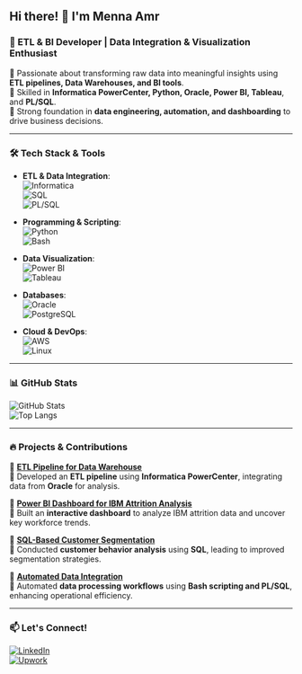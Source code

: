 ## Hi there! 👋 I'm Menna Amr  
### 🚀 ETL & BI Developer | Data Integration & Visualization Enthusiast   

🔹 Passionate about transforming raw data into meaningful insights using **ETL pipelines, Data Warehouses, and BI tools**.  
🔹 Skilled in **Informatica PowerCenter, Python, Oracle, Power BI, Tableau**, and **PL/SQL**.  
🔹 Strong foundation in **data engineering, automation, and dashboarding** to drive business decisions.  

---

### 🛠️ Tech Stack & Tools

- **ETL & Data Integration**:  
  ![Informatica](https://img.shields.io/badge/Informatica%20PowerCenter-EE4C2C?style=for-the-badge&logo=oracle&logoColor=white)  
  ![SQL](https://img.shields.io/badge/SQL-4479A1?style=for-the-badge&logo=MySQL&logoColor=white)  
  ![PL/SQL](https://img.shields.io/badge/PL%2FSQL-F7DF1E?style=for-the-badge&logo=oracle&logoColor=white)  

- **Programming & Scripting**:  
  ![Python](https://img.shields.io/badge/Python-3776AB?style=for-the-badge&logo=python&logoColor=white)  
  ![Bash](https://img.shields.io/badge/Bash-4EAA25?style=for-the-badge&logo=gnu-bash&logoColor=white)  

- **Data Visualization**:  
  ![Power BI](https://img.shields.io/badge/Power%20BI-F2C811?style=for-the-badge&logo=power-bi&logoColor=black)  
  ![Tableau](https://img.shields.io/badge/Tableau-E97627?style=for-the-badge&logo=Tableau&logoColor=white)  

- **Databases**:  
  ![Oracle](https://img.shields.io/badge/Oracle-EB2226?style=for-the-badge&logo=oracle&logoColor=white)  
  ![PostgreSQL](https://img.shields.io/badge/PostgreSQL-336791?style=for-the-badge&logo=postgresql&logoColor=white)  

- **Cloud & DevOps**:  
  ![AWS](https://img.shields.io/badge/AWS-232F3E?style=for-the-badge&logo=amazon-aws&logoColor=white)  
  ![Linux](https://img.shields.io/badge/Linux-FCC624?style=for-the-badge&logo=linux&logoColor=black)  

---

### 📊 GitHub Stats
![GitHub Stats](https://github-readme-stats.vercel.app/api?username=mennaamr&show_icons=true&theme=radical)  
![Top Langs](https://github-readme-stats.vercel.app/api/top-langs/?username=mennaamr&layout=compact&theme=radical)  

---

### 🔥 Projects & Contributions
📌 **[ETL Pipeline for Data Warehouse](#)**  
🔹 Developed an **ETL pipeline** using **Informatica PowerCenter**, integrating data from **Oracle** for analysis.  

📌 **[Power BI Dashboard for IBM Attrition Analysis](#)**  
🔹 Built an **interactive dashboard** to analyze IBM attrition data and uncover key workforce trends.  

📌 **[SQL-Based Customer Segmentation](#)**  
🔹 Conducted **customer behavior analysis** using **SQL**, leading to improved segmentation strategies.  

📌 **[Automated Data Integration](#)**  
🔹 Automated **data processing workflows** using **Bash scripting and PL/SQL**, enhancing operational efficiency.  

---

### 📫 Let's Connect!  
[![LinkedIn](https://img.shields.io/badge/LinkedIn-0A66C2?style=for-the-badge&logo=linkedin&logoColor=white)](https://www.linkedin.com/in/menna-zaki)  
[![Upwork](https://img.shields.io/badge/Upwork-6FDA44?style=for-the-badge&logo=upwork&logoColor=white)](https://www.upwork.com/freelancers/~01abc29e260c45439d?mp_source=share)  
